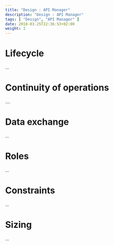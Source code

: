 ```yaml
---
title: "Design : API Manager"
description: "Design : API Manager"
tags: [ "Design", "API Manager" ]
date: 2018-03-25T22:36:53+02:00
weight: 1
---
```

# Lifecycle 

...

# Continuity of operations

....

# Data exchange

...

# Roles 

...

# Constraints

...

# Sizing

...